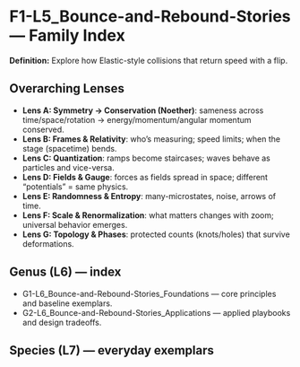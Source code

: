 # F1-L5_Bounce-and-Rebound-Stories — Family Index
**Definition:** Explore how Elastic-style collisions that return speed with a flip.

## Overarching Lenses

- **Lens A: Symmetry -> Conservation (Noether)**: sameness across time/space/rotation → energy/momentum/angular momentum conserved.
- **Lens B: Frames & Relativity**: who’s measuring; speed limits; when the stage (spacetime) bends.
- **Lens C: Quantization**: ramps become staircases; waves behave as particles and vice-versa.
- **Lens D: Fields & Gauge**: forces as fields spread in space; different “potentials” = same physics.
- **Lens E: Randomness & Entropy**: many-microstates, noise, arrows of time.
- **Lens F: Scale & Renormalization**: what matters changes with zoom; universal behavior emerges.
- **Lens G: Topology & Phases**: protected counts (knots/holes) that survive deformations.

## Genus (L6) — index
- G1-L6_Bounce-and-Rebound-Stories_Foundations — core principles and baseline exemplars.
- G2-L6_Bounce-and-Rebound-Stories_Applications — applied playbooks and design tradeoffs.

## Species (L7) — everyday exemplars
